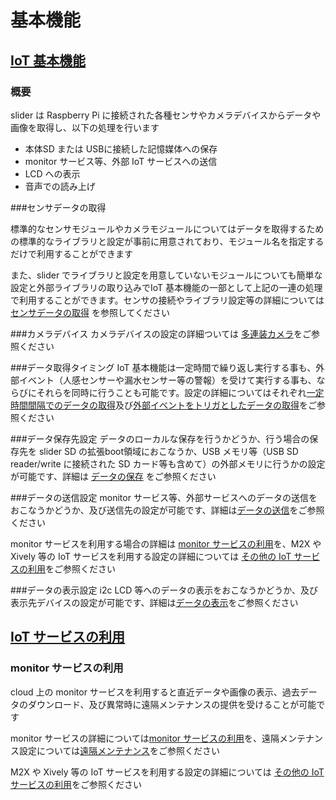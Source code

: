 # 基本機能

## <u>IoT 基本機能</u>
### 概要

slider は Raspberry Pi に接続された各種センサやカメラデバイスからデータや画像を取得し、以下の処理を行います

- 本体SD または USBに接続した記憶媒体への保存
- monitor サービス等、外部 IoT サービスへの送信
- LCD への表示
- 音声での読み上げ

###センサデータの取得

標準的なセンサモジュールやカメラモジュールについてはデータを取得するための標準的なライブラリと設定が事前に用意されており、モジュール名を指定するだけで利用することができます

また、slider でライブラリと設定を用意していないモジュールについても簡単な設定と外部ライブラリの取り込みでIoT 基本機能の一部として上記の一連の処理で利用することができます。センサの接続やライブラリ設定等の詳細については [センサデータの取得](read.md) を参照してください

###カメラデバイス
カメラデバイスの設定の詳細ついては	[多連装カメラ](chapter2.md)をご参照ください

###データ取得タイミング
IoT 基本機能は一定時間で繰り返し実行する事も、外部イベント（人感センサーや漏水センサー等の警報）を受けて実行する事も、ならびにそれらを同時に行うことも可能です。設定の詳細についてはそれぞれ[一定時間間隔でのデータの取得](chapter2.md)及び[外部イベントをトリガとしたデータの取得](chapter2.md)をご参照ください

###データ保存先設定
データのローカルな保存を行うかどうか、行う場合の保存先を slider SD の拡張boot領域におこなうか、USB メモリ等（USB SD reader/write に接続された SD カード等も含めて）の外部メモリに行うかの設定が可能です、詳細は [データの保存](chapter2.md) をご参照ください

###データの送信設定
monitor サービス等、外部サービスへのデータの送信をおこなうかどうか、及び送信先の設定が可能です、詳細は[データの送信](chapter2.md)をご参照ください

monitor サービスを利用する場合の詳細は [monitor サービスの利用](chapter2.md)を、M2X や Xively 等の IoT サービスを利用する設定の詳細については [その他の IoT サービスの利用](chapter2.md)をご参照ください

###データの表示設定
i2c LCD 等へのデータの表示をおこなうかどうか、及び表示先デバイスの設定が可能です、詳細は[データの表示](chapter2.md)をご参照ください

## <u>IoT サービスの利用</u>

### monitor サービスの利用
cloud 上の monitor サービスを利用すると直近データや画像の表示、過去データのダウンロード、及び異常時に遠隔メンテナンスの提供を受けることが可能です

monitor サービスの詳細については[monitor サービスの利用](chapter2.md)を、遠隔メンテナンス設定については[遠隔メンテナンス](chapter2.md)をご参照ください

M2X や Xively 等の IoT サービスを利用する設定の詳細については [その他の IoT サービスの利用](chapter2.md)をご参照ください
